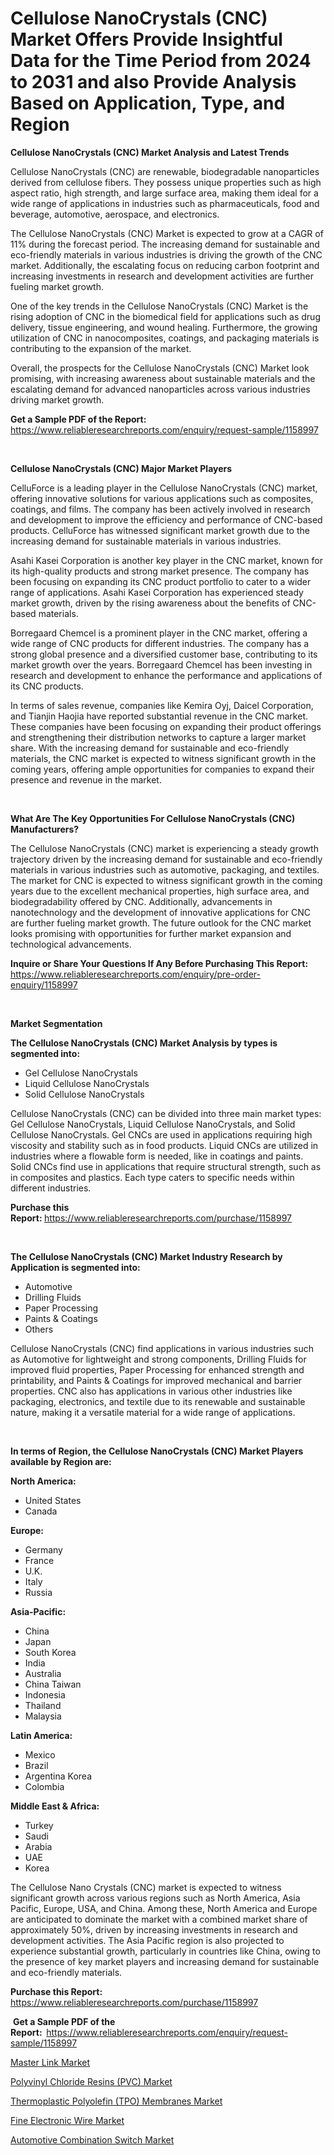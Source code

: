 <p><h1>Cellulose NanoCrystals (CNC) Market Offers Provide Insightful Data for the Time Period from 2024 to 2031 and also Provide Analysis Based on Application, Type, and Region</h1></p><p><strong>Cellulose NanoCrystals (CNC) Market Analysis and Latest Trends</strong></p>
<p><p>Cellulose NanoCrystals (CNC) are renewable, biodegradable nanoparticles derived from cellulose fibers. They possess unique properties such as high aspect ratio, high strength, and large surface area, making them ideal for a wide range of applications in industries such as pharmaceuticals, food and beverage, automotive, aerospace, and electronics.</p><p>The Cellulose NanoCrystals (CNC) Market is expected to grow at a CAGR of 11% during the forecast period. The increasing demand for sustainable and eco-friendly materials in various industries is driving the growth of the CNC market. Additionally, the escalating focus on reducing carbon footprint and increasing investments in research and development activities are further fueling market growth.</p><p>One of the key trends in the Cellulose NanoCrystals (CNC) Market is the rising adoption of CNC in the biomedical field for applications such as drug delivery, tissue engineering, and wound healing. Furthermore, the growing utilization of CNC in nanocomposites, coatings, and packaging materials is contributing to the expansion of the market.</p><p>Overall, the prospects for the Cellulose NanoCrystals (CNC) Market look promising, with increasing awareness about sustainable materials and the escalating demand for advanced nanoparticles across various industries driving market growth.</p></p>
<p><strong>Get a Sample PDF of the Report:&nbsp;</strong> <a href="https://www.reliableresearchreports.com/enquiry/request-sample/1158997">https://www.reliableresearchreports.com/enquiry/request-sample/1158997</a></p>
<p>&nbsp;</p>
<p><strong>Cellulose NanoCrystals (CNC) Major Market Players</strong></p>
<p><p>CelluForce is a leading player in the Cellulose NanoCrystals (CNC) market, offering innovative solutions for various applications such as composites, coatings, and films. The company has been actively involved in research and development to improve the efficiency and performance of CNC-based products. CelluForce has witnessed significant market growth due to the increasing demand for sustainable materials in various industries.</p><p>Asahi Kasei Corporation is another key player in the CNC market, known for its high-quality products and strong market presence. The company has been focusing on expanding its CNC product portfolio to cater to a wider range of applications. Asahi Kasei Corporation has experienced steady market growth, driven by the rising awareness about the benefits of CNC-based materials.</p><p>Borregaard Chemcel is a prominent player in the CNC market, offering a wide range of CNC products for different industries. The company has a strong global presence and a diversified customer base, contributing to its market growth over the years. Borregaard Chemcel has been investing in research and development to enhance the performance and applications of its CNC products.</p><p>In terms of sales revenue, companies like Kemira Oyj, Daicel Corporation, and Tianjin Haojia have reported substantial revenue in the CNC market. These companies have been focusing on expanding their product offerings and strengthening their distribution networks to capture a larger market share. With the increasing demand for sustainable and eco-friendly materials, the CNC market is expected to witness significant growth in the coming years, offering ample opportunities for companies to expand their presence and revenue in the market.</p></p>
<p>&nbsp;</p>
<p><strong>What Are The Key Opportunities For Cellulose NanoCrystals (CNC) Manufacturers?</strong></p>
<p><p>The Cellulose NanoCrystals (CNC) market is experiencing a steady growth trajectory driven by the increasing demand for sustainable and eco-friendly materials in various industries such as automotive, packaging, and textiles. The market for CNC is expected to witness significant growth in the coming years due to the excellent mechanical properties, high surface area, and biodegradability offered by CNC. Additionally, advancements in nanotechnology and the development of innovative applications for CNC are further fueling market growth. The future outlook for the CNC market looks promising with opportunities for further market expansion and technological advancements.</p></p>
<p><strong>Inquire or Share Your Questions If Any Before Purchasing This Report:</strong> <a href="https://www.reliableresearchreports.com/enquiry/pre-order-enquiry/1158997">https://www.reliableresearchreports.com/enquiry/pre-order-enquiry/1158997</a></p>
<p>&nbsp;</p>
<p><strong>Market Segmentation</strong></p>
<p><strong>The Cellulose NanoCrystals (CNC) Market Analysis by types is segmented into:</strong></p>
<p><ul><li>Gel Cellulose NanoCrystals</li><li>Liquid Cellulose NanoCrystals</li><li>Solid Cellulose NanoCrystals</li></ul></p>
<p><p>Cellulose NanoCrystals (CNC) can be divided into three main market types: Gel Cellulose NanoCrystals, Liquid Cellulose NanoCrystals, and Solid Cellulose NanoCrystals. Gel CNCs are used in applications requiring high viscosity and stability such as in food products. Liquid CNCs are utilized in industries where a flowable form is needed, like in coatings and paints. Solid CNCs find use in applications that require structural strength, such as in composites and plastics. Each type caters to specific needs within different industries.</p></p>
<p><strong>Purchase this Report:&nbsp;</strong><a href="https://www.reliableresearchreports.com/purchase/1158997">https://www.reliableresearchreports.com/purchase/1158997</a></p>
<p>&nbsp;</p>
<p><strong>The Cellulose NanoCrystals (CNC) Market Industry Research by Application is segmented into:</strong></p>
<p><ul><li>Automotive</li><li>Drilling Fluids</li><li>Paper Processing</li><li>Paints & Coatings</li><li>Others</li></ul></p>
<p><p>Cellulose NanoCrystals (CNC) find applications in various industries such as Automotive for lightweight and strong components, Drilling Fluids for improved fluid properties, Paper Processing for enhanced strength and printability, and Paints & Coatings for improved mechanical and barrier properties. CNC also has applications in various other industries like packaging, electronics, and textile due to its renewable and sustainable nature, making it a versatile material for a wide range of applications.</p></p>
<p>&nbsp;</p>
<p><strong>In terms of Region, the Cellulose NanoCrystals (CNC) Market Players available by Region are:</strong></p>
<p>
    <p> <strong> North America: </strong>
        <ul>
            <li>United States</li>
            <li>Canada</li>
        </ul>
        </p> 
    <p> <strong> Europe: </strong>
        <ul>
            <li>Germany</li>
            <li>France</li>
            <li>U.K.</li>
            <li>Italy</li>
            <li>Russia</li>
        </ul>
        </p> 
    <p> <strong> Asia-Pacific: </strong>
        <ul>
            <li>China</li>
            <li>Japan</li>
            <li>South Korea</li>
            <li>India</li>
            <li>Australia</li>
            <li>China Taiwan</li>
            <li>Indonesia</li>
            <li>Thailand</li>
            <li>Malaysia</li>
        </ul>
        </p> 
    <p> <strong> Latin America: </strong>
        <ul>
            <li>Mexico</li>
            <li>Brazil</li>
            <li>Argentina Korea</li>
            <li>Colombia</li>
        </ul>
        </p> 
    <p> <strong> Middle East & Africa: </strong>
        <ul>
            <li>Turkey</li>
            <li>Saudi</li>
            <li>Arabia</li>
            <li>UAE</li>
            <li>Korea</li>
        </ul>
    </p>
    </p>
<p><p>The Cellulose Nano Crystals (CNC) market is expected to witness significant growth across various regions such as North America, Asia Pacific, Europe, USA, and China. Among these, North America and Europe are anticipated to dominate the market with a combined market share of approximately 50%, driven by increasing investments in research and development activities. The Asia Pacific region is also projected to experience substantial growth, particularly in countries like China, owing to the presence of key market players and increasing demand for sustainable and eco-friendly materials.</p></p>
<p><strong>Purchase this Report: </strong><a href="https://www.reliableresearchreports.com/purchase/1158997">https://www.reliableresearchreports.com/purchase/1158997</a></p>
<p>&nbsp;<strong>Get a Sample PDF of the Report:&nbsp;&nbsp;</strong><a href="https://www.reliableresearchreports.com/enquiry/request-sample/1158997">https://www.reliableresearchreports.com/enquiry/request-sample/1158997</a></p>
<p><strong></strong></p>
<p><p><a href="https://medium.com/p/6c98757db2e2/edit">Master Link Market</a></p><p><a href="https://github.com/abdelrhmankishk22/Market-Research-Report-List-3/blob/main/polyvinyl-chloride-resins-pvc-market.md">Polyvinyl Chloride Resins (PVC) Market</a></p><p><a href="https://github.com/bracarafogo/Market-Research-Report-List-1/blob/main/thermoplastic-polyolefin-tpo-membranes-market.md">Thermoplastic Polyolefin (TPO) Membranes Market</a></p><p><a href="https://issuu.com/reportprime-2/docs/fine-electronic-wire-market-size-2030.pptx">Fine Electronic Wire Market</a></p><p><a href="https://issuu.com/reportprime-2/docs/automotive-combination-switch-market-size-2030.ppt">Automotive Combination Switch Market</a></p></p>